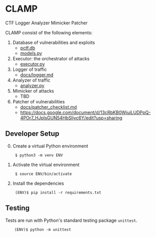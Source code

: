 # CLAMP
CTF Logger Analyzer Mimicker Patcher

CLAMP consist of the following elements:

1. Database of vulnerabilities and exploits
	- [pctf.db](data/pctf.db)
	- [models.py](models.py)
2. Executor: the orchestrator of attacks
	- [executor.py](executor.py)
3. Logger of traffic
	- [docs/logger.md](docs/logger.md)
4. Analyzer of traffic
	- [analyzer.py](analyzer.py)
5. Mimicker of attacks
	- TBD
6. Patcher of vulnerabilities
	- [docs/patcher_checklist.md](docs/patcher_checklist.md)
	- https://docs.google.com/document/d/13cRbKB0WiuiLUDPpQ-4POr7_HJplsGUN54HbSIjyc6Y/edit?usp=sharing


## Developer Setup

0. Create a virtual Python environment

		$ python3 -m venv ENV

1. Activate the virtual environment

		$ source ENV/bin/activate

2. Install the dependencies

		(ENV)$ pip install -r requirements.txt

## Testing

Tests are run with Python's standard testing package `unittest`.

		(ENV)$ python -m unittest
		
